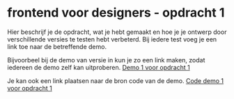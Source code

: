 # frontend voor designers - opdracht 1
Hier beschrijf je de opdracht, wat je hebt gemaakt en hoe je je ontwerp door verschillende versies te testen hebt verbeterd. Bij iedere test voeg je een link toe naar de betreffende demo.

Bijvoorbeel bij de demo van versie in kun je zo een link maken, zodat iedereen de demo zelf kan uitproberen. [Demo 1 voor opdracht 1](v1/)

Je kan ook een link plaatsen naar de bron code van de demo. [Code demo 1 voor opdracht 1](https://github.com/KoopReynders/frontendvoordesigners/blob/master/Opdracht1/v1/)
